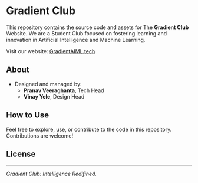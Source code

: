 # Gradient Club

This repository contains the source code and assets for The **Gradient Club** Website. We are a Student Club focused on fostering learning and innovation in Artificial Intelligence and Machine Learning.  

Visit our website: [GradientAIML.tech](https://GradientAIML.tech)

## About
- Designed and managed by:
  - **Pranav Veeraghanta**, Tech Head  
  - **Vinay Yele**, Design Head  

## How to Use

Feel free to explore, use, or contribute to the code in this repository. Contributions are welcome!

## License

---
_Gradient Club: Intelligence Redifined._
